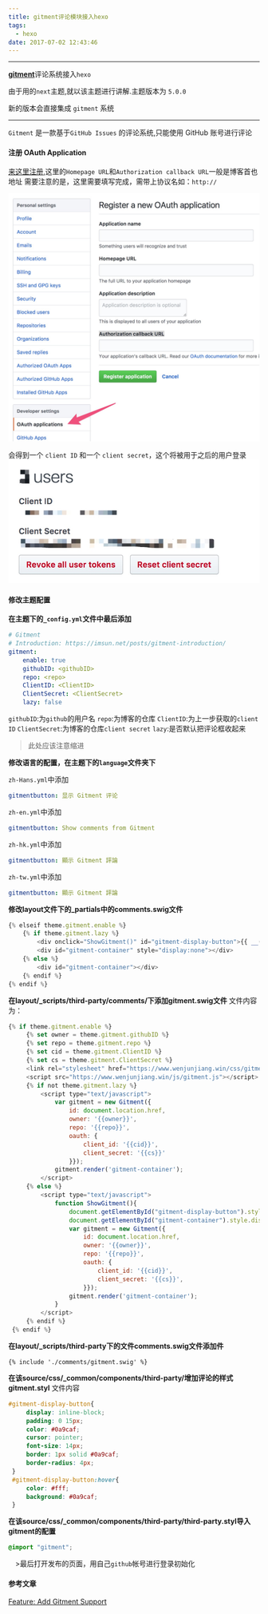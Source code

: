 ```yaml
---
title: gitment评论模块接入hexo
tags:
  - hexo
date: 2017-07-02 12:43:46
---
```


-------------------------------------------
[**gitment**](https://github.com/imsun/gitment)评论系统接入`hexo`

由于用的`next`主题,就以该主题进行讲解.主题版本为 `5.0.0`

新的版本会直接集成 `gitment` 系统

--------------------------------------
<!--more-->

`Gitment` 是一款基于`GitHub Issues` 的评论系统,只能使用 GitHub 账号进行评论

#### 注册 OAuth Application

[来这里注册](https://github.com/settings/applications/new),这里的`Homepage URL`和`Authorization callback URL`一般是博客首也地址
需要注意的是，这里需要填写完成，需带上协议名如：`http://`

![alt](/images/gitment评论模块接入hexo/gitment_auth.jpg)

会得到一个 `client ID` 和一个 `client secret`，这个将被用于之后的用户登录
![alt](/images/gitment评论模块接入hexo/gitment_client.jpg)

#### 修改主题配置

**在主题下的`_config.yml`文件中最后添加**
```yml
# Gitment
# Introduction: https://imsun.net/posts/gitment-introduction/
gitment:
    enable: true
    githubID: <githubID>
    repo: <repo>
    ClientID: <ClientID>
    ClientSecret: <ClientSecret>
    lazy: false
```

`githubID`:为`github`的用户名
`repo`:为博客的仓库
`ClientID`:为上一步获取的`client ID`
`ClientSecret`:为博客的仓库`client secret`
`lazy`:是否默认把评论框收起来

>此处应该注意缩进

**修改语言的配置，在主题下的`language`文件夹下**

`zh-Hans.yml`中添加
```yml
gitmentbutton: 显示 Gitment 评论
```

`zh-en.yml`中添加
```yml
gitmentbutton: Show comments from Gitment
```

`zh-hk.yml`中添加
```yml
gitmentbutton: 顯示 Gitment 評論
```

`zh-tw.yml`中添加
```yml
gitmentbutton: 顯示 Gitment 評論
```

**修改layout文件下的_partials中的comments.swig文件**

```js
{% elseif theme.gitment.enable %}
    {% if theme.gitment.lazy %}
        <div onclick="ShowGitment()" id="gitment-display-button">{{ __('gitmentbutton') }}</div>
        <div id="gitment-container" style="display:none"></div>
    {% else %}
        <div id="gitment-container"></div>
    {% endif %}
{% endif %}
```

**在layout/_scripts/third-party/comments/下添加gitment.swig文件**
文件内容为：
```js
{% if theme.gitment.enable %}
     {% set owner = theme.gitment.githubID %}
     {% set repo = theme.gitment.repo %}
     {% set cid = theme.gitment.ClientID %}
     {% set cs = theme.gitment.ClientSecret %}
     <link rel="stylesheet" href="https://www.wenjunjiang.win/css/gitment.css">
     <script src="https://www.wenjunjiang.win/js/gitment.js"></script>
     {% if not theme.gitment.lazy %}
         <script type="text/javascript">
             var gitment = new Gitment({
                 id: document.location.href, 
                 owner: '{{owner}}',
                 repo: '{{repo}}',
                 oauth: {
                     client_id: '{{cid}}',
                     client_secret: '{{cs}}'
                 }});
             gitment.render('gitment-container');
         </script>
     {% else %}
         <script type="text/javascript">
             function ShowGitment(){
                 document.getElementById("gitment-display-button").style.display = "none";
                 document.getElementById("gitment-container").style.display = "block";
                 var gitment = new Gitment({
                     id: document.location.href, 
                     owner: '{{owner}}',
                     repo: '{{repo}}',
                     oauth: {
                         client_id: '{{cid}}',
                         client_secret: '{{cs}}',
                     }});
                 gitment.render('gitment-container');
             }
         </script>
     {% endif %}
 {% endif %}
```

**在layout/_scripts/third-party下的文件comments.swig文件添加件**
```
{% include './comments/gitment.swig' %}
```
**在该source/css/_common/components/third-party/增加评论的样式gitment.styl**
文件内容
```css
#gitment-display-button{
     display: inline-block;
     padding: 0 15px;
     color: #0a9caf;
     cursor: pointer;
     font-size: 14px;
     border: 1px solid #0a9caf;
     border-radius: 4px;
 }
 #gitment-display-button:hover{
     color: #fff;
     background: #0a9caf;
 }
```

**在该source/css/_common/components/third-party/third-party.styl导入gitment的配置**
```css
@import "gitment";
```

　>最后打开发布的页面，用自己`github`帐号进行登录初始化

#### 参考文章

[Feature: Add Gitment Support ](https://github.com/iissnan/hexo-theme-next/pull/1634/files)








